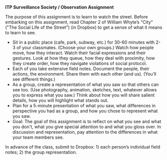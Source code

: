 **ITP Surveillance Society / Observation Assignment**

The purpose of this assignment is to learn to watch the street. Before embarking on this assignment, read Chapter 2 of William Whyte’s "City" ("The Social Life of the Street") (in Dropbox) to get a sense of what it means to learn to see. 

- Sit in a public place (cafe, park, subway, etc.) for 30-60 minutes with 2-3 of your classmates. (Choose your own groups.) Watch how people move, how they interact. Watch their facial expressions and their gestures. Look at how they queue, how they deal with proximity, how they create order, how they navigate violations of social protocol.
- Each of you take extensive field notes. Document the people, their actions, the environment. Share them with each other (and us). (You’ll see different things.)
- As a group, create a representation of what you saw so that others can see too. (Use photography, animation, sketches, text, whatever allows you to express what you saw.) Think about how you will share salient details, how you will highlight what stands out. 
- Plan for a 5-minute presentation of what you saw, what differences in perspective you had as a group, and how you chose to represent what you saw.
- Goal: The goal of this assignment is to reflect on what you see and what you don't, what you give special attention to and what you gloss over. In discussion and representation, pay attention to the differences in what your team members see.

In advance of the class, submit to Dropbox: 1) each person’s individual field notes; 2) the group representation.
